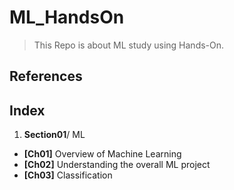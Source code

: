 # ML_HandsOn
> This Repo is about ML study using Hands-On.
## References
## Index
1. **Section01**/ ML
  * **[Ch01]** Overview of Machine Learning 
  * **[Ch02]** Understanding the overall ML project
  * **[Ch03]** Classification 
